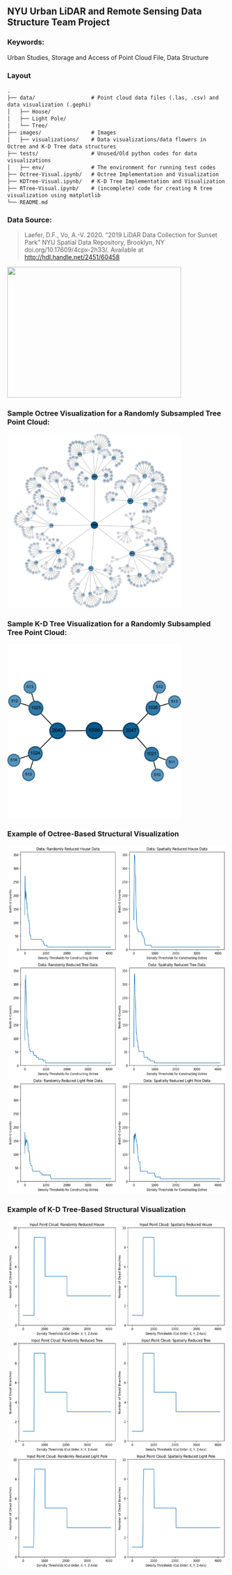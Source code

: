 ## NYU Urban LiDAR and Remote Sensing Data Structure Team Project

### Keywords: 

Urban Studies, Storage and Access of Point Cloud File, Data Structure

### Layout
```
.
├── data/                  # Point cloud data files (.las, .csv) and data visualization (.gephi)
│   ├── House/
│   ├── Light Pole/
│   └── Tree/
├── images/                # Images
│   ├── visualizations/    # Data visualizations/data flowers in Octree and K-D Tree data structures
├── tests/                 # Unused/Old python codes for data visualizations
│   ├── env/               # The environment for running test codes
├── Octree-Visual.ipynb/   # Octree Implementation and Visualization
├── KDTree-Visual.ipynb/   # K-D Tree Implementation and Visualization
├── RTree-Visual.ipynb/    # (incomplete) code for creating R tree visualization using matplotlib
└── README.md
```

### Data Source:
> Laefer, D.F., Vo, A.-V. 2020. “2019 LiDAR Data Collection for Sunset Park” NYU Spatial Data Repository, Brooklyn, NY doi.org/10.17609/4cpx-2h33/. Available at http://hdl.handle.net/2451/60458

<img src="images/data.png" width="400" height="300">

### Sample Octree Visualization for a Randomly Subsampled Tree Point Cloud:

<img src="images/tree_random_octree.png" width="400" height="400">

### Sample K-D Tree Visualization for a Randomly Subsampled Tree Point Cloud:

<img src="images/tree_random_kdtree_xyz.png" width="400" height="400">

### Example of Octree-Based Structural Visualization

<img src="images/tda_octree.png" width="550" height="800">

### Example of K-D Tree-Based Structural Visualization

<img src="images/tda_kdtree.png" width="550" height="800">